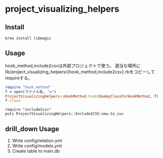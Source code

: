 project_visualizing_helpers
===========================

Install
-------
```shell
brew install libmagic
```

Usage
-----
hook_method,include2csvは外部プロジェクトで使う。
適当な場所にlib/project_visualizing_helpers/{hook_method,include2csv}.rbをコピーしてrequireする。
```ruby
require "hook_method"
f = open(ファイル名, "w")
ProjectVisualizingHelpers::HookMethod.hook(DummyClassForHookMethod, f)
f.close
```

```
require "include2csv"
puts ProjectVisualizingHelpers::Include2CSV.new.to_csv
```

drill_down Usage
----------------
1. Write config/relation.yml
2. Write config/models.yml
3. Create table to main.db
